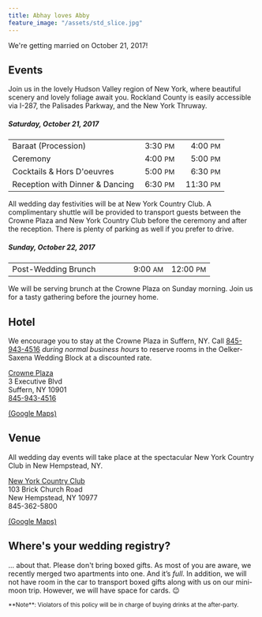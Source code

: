 ```yaml
---
title: Abhay loves Abby
feature_image: "/assets/std_slice.jpg"
---
```

We're getting married on October 21, 2017!

## Events

Join us in the lovely Hudson Valley region of New York, where beautiful scenery and lovely foliage await you. Rockland County is easily accessible via I-287, the Palisades Parkway, and the New York Thruway.

##### Saturday, October 21, 2017

<p/>
<table style="width:100%;">
  <tr>
    <td style="width:60%;">Baraat (Procession)</td>
    <td style="text-align:right;">3:30&nbsp;<small>PM</small></td>
    <td style="text-align:right;">4:00&nbsp;<small>PM</small></td>
  </tr>
  <tr>
    <td>Ceremony</td>
    <td style="text-align:right;">4:00&nbsp;<small>PM</small></td>
    <td style="text-align:right;">5:00&nbsp;<small>PM</small></td>
  </tr>
  <tr>
    <td>Cocktails & Hors D'oeuvres</td>
    <td style="text-align:right;">5:00&nbsp;<small>PM</small></td>
    <td style="text-align:right;">6:30&nbsp;<small>PM</small></td>
  </tr>
  <tr>
    <td>Reception with Dinner & Dancing</td>
    <td style="text-align:right;">6:30&nbsp;<small>PM</small></td>
    <td style="text-align:right;">11:30&nbsp;<small>PM</small></td>
  </tr>
</table>
<p/>

All wedding day festivities will be at New York Country Club. A complimentary shuttle will be provided to transport guests between the Crowne Plaza and New York Country Club before the ceremony and after the reception. There is plenty of parking as well if you prefer to drive.

##### Sunday, October 22, 2017

<p/><table style="width:100%;">
  <tr>
    <td style="width:60%;">Post-Wedding Brunch</td>
    <td style="text-align:right;">9:00&nbsp;<small>AM</small></td>
    <td style="text-align:right;">12:00&nbsp;<small>PM</small></td>
  </tr>
</table><p/>

We will be serving brunch at the Crowne Plaza on Sunday morning. Join us for a tasty gathering before the journey home.

## Hotel

We encourage you to stay at the Crowne Plaza in Suffern, NY. Call [845-943-4516][callhotel] _during normal business hours_ to reserve rooms in the Oelker-Saxena Wedding Block at a discounted rate.

[Crowne Plaza][hotel]  
3 Executive Blvd  
Suffern, NY 10901  
[845-943-4516][callhotel]  
  
[(Google Maps)][hotelmap]

[hotel]: http://www.cpsuffernhotel.co/
[callhotel]: tel:845-943-4516
[hotelmap]: https://goo.gl/maps/Hf7GX74yqZ22

## Venue

All wedding day events will take place at the spectacular New York Country Club in New Hempstead, NY.

[New York Country Club][venue]  
103 Brick Church Road  
New Hempstead, NY 10977  
845-362-5800  
  
[(Google Maps)][venuemap]

[venue]: http://www.nycountryclub.com
[venuemap]: https://goo.gl/maps/mHDG8eskFQ42

## Where's your wedding registry?

... about that. Please don't bring boxed gifts. As most of you are aware, we recently merged two apartments into one. And it’s _full_. In addition, we will not have room in the car to transport boxed gifts along with us on our mini-moon trip. However, we will have space for cards. 😉

<small>
**Note**: Violators of this policy will be in charge of buying drinks at the after-party.
</small>

[baraat]: https://www.youtube.com/watch?v=faUqPAYjAaQ
